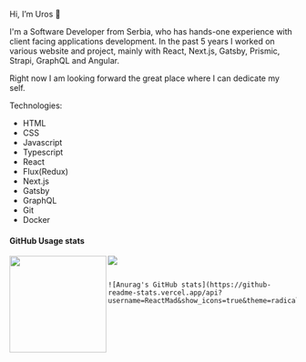  Hi, I’m Uros 👋

I'm a Software Developer from Serbia, who has hands-one experience with client facing applications development.
In the past 5 years I worked on various website and project, mainly with React, Next.js, Gatsby, Prismic, Strapi, GraphQL and Angular.

Right now I am looking forward the great place where I can dedicate my self.

Technologies: 
 - HTML
 - CSS
 - Javascript
 - Typescript
 - React
 - Flux(Redux)
 - Next.js
 - Gatsby
 - GraphQL
 - Git
 - Docker
 

<div>
  <h4> GitHub Usage stats</h4>
  <img height="170" align="left" src="https://github-readme-stats.vercel.app/api?username=ReactMad&show_icons=true&theme=vue-dark&count_private=true" />
  <img src="https://github-readme-stats.vercel.app/api/top-langs/?username=sapronov1021&layout=compact&theme=vue-dark"" />
</div>

<!---
ReactMad/ReactMad is a ✨ special ✨ repository because its `README.md` (this file) appears on your GitHub profile.
You can click the Preview link to take a look at your changes.
--->

                                                                                                                       ![Anurag's GitHub stats](https://github-readme-stats.vercel.app/api?username=ReactMad&show_icons=true&theme=radical)


